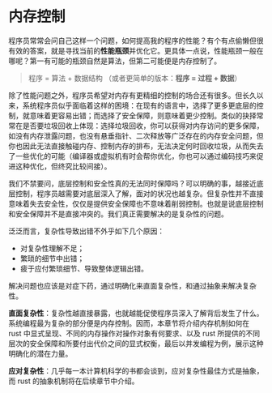 # 内存控制

<!-- 增加性能和瓶颈更泛化的叙述， -->

程序员常常会问自己这样一个问题，如何提高我的程序的性能？有个有点偷懒但很有效的答案，就是寻找当前的**性能瓶颈**并优化它。更具体一点说，性能瓶颈一般在哪呢？第一有可能的瓶颈自然是算法，但第二可能便是内存控制了。

> 程序 = 算法 + 数据结构 （或者更简单的版本：**程序 = 过程 + 数据**）

除了性能问题之外，程序员希望对内存有更精细的控制的场合还有很多。但长久以来，系统程序员似乎面临着这样的困境：在现有的语言中，选择了更多更底层的控制，就意味着更容易出错；而选择了安全保障，则意味着更少控制。类似的抉择常常在是否要垃圾回收上体现：选择垃圾回收，你可以获得对内存访问的更多保障，如没有内存泄露问题，也没有悬垂指针、二次释放等广泛存在的内存安全问题，但你也因此无法直接触碰内存、控制内存的排布，无法决定何时回收垃圾，从而失去了一些优化的可能（编译器或虚拟机有时会帮你优化，你也可以通过编码技巧来促进这种优化，但终究比较间接）。

我们不禁要问，底层控制和安全性真的无法同时保障吗？可以明确的事，越接近底层控制，程序员越需要对底层深入了解，面对的状况也越复杂。但复杂性并不直接意味着失去安全性，仅仅是提供安全保障也不意味着削弱控制。也就是说底层控制和安全保障并不是直接冲突的。我们真正需要解决的是复杂性的问题。

泛泛而言，复杂性导致出错不外乎如下几个原因：

* 对复杂性理解不足；
* 繁琐的细节中出错；
* 疲于应付繁琐细节、导致整体逻辑出错。

解决问题也应该是对症下药，通过明确化来直面复杂性，和通过抽象来解决复杂性。

**直面复杂性**：复杂性越直接暴露，也就越能促使程序员深入了解背后发生了什么。系统编程最为复杂的部分便是内存控制。因而，本章节将介绍内存机制如何在 rust 中显式呈现、不同的内存操作对操作对象有何要求、以及 rust 所提供的不同层次的安全保障和所要付出代价之间的显式权衡，最后以并发编程为例，展示这种明确化的潜在力量。

**应对复杂性**：几乎每一本计算机科学的书都会谈到，应对复杂性最佳方式是抽象，而 rust 的抽象机制将在后续章节中介绍。

<!--
参考：
https://doc.rust-lang.org/nomicon/index.html
https://docs.rust-embedded.org/book/static-guarantees/index.html
https://doc.rust-lang.org/1.5.0/book/choosing-your-guarantees.html
-->
